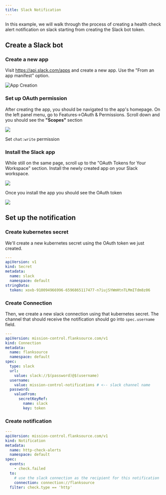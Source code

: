 ```yaml
---
title: Slack Notification
---
```


In this example, we will walk through the process of creating a health check alert notification on slack starting from creating the Slack bot token.

## Create a Slack bot

### Create a new app

Visit https://api.slack.com/apps and create a new app. Use the "From an app manifest" option.

![App Creation](/img/slack-app-creation.png)

### Set up OAuth permission

After creating the app, you should be navigated to the app's homepage. On the left panel menu, go to Features->OAuth & Permissions. Scroll down and you should see the **"Scopes"** section

![](/img/slack-app-oauth-scope.png)

Set `chat:write` permission

### Install the Slack app

While still on the same page, scroll up to the "OAuth Tokens for Your Workspace" section. Install the newly created app on your Slack workspace.

![](/img/slack-app-install-to-workspace.png)

Once you install the app you should see the OAuth token

![](/img/slack-bot-user-oauth-token.png)

## Set up the notification

### Create kubernetes secret

We'll create a new kubernetes secret using the OAuth token we just created.

```yaml title="slack-secret.yaml"
---
apiVersion: v1
kind: Secret
metadata:
  name: slack
  namespace: default
stringData:
  token: xoxb-910094966996-6596865117477-n7iujSYWmHtnTLMmITdm8z06
```

### Create Connection

Then, we create a new slack connection using that kubernetes secret. The channel that should receive the notification should go into `spec.username` field.

```yaml title="slack-connection.yaml"
---
apiVersion: mission-control.flanksource.com/v1
kind: Connection
metadata:
  name: flanksource
  namespace: default
spec:
  type: slack
  url:
    value: slack://$(password)@$(username)
  username:
    value: mission-control-notifications # <-- slack channel name
  password:
    valueFrom:
      secretKeyRef:
        name: slack
        key: token
```

### Create notification

```yaml title="http-check-notification.yaml"
---
apiVersion: mission-control.flanksource.com/v1
kind: Notification
metadata:
  name: http-check-alerts
  namespace: default
spec:
  events:
    - check.failed
  to:
    # use the slack connection as the recipient for this notification
    connection: connection://flanksource
  filter: check.type == 'http'
```
